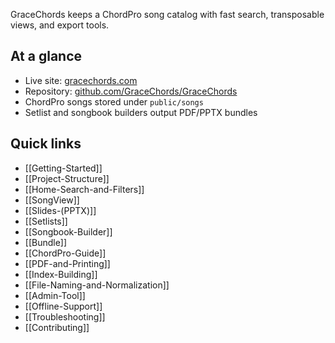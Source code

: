 GraceChords keeps a ChordPro song catalog with fast search, transposable views, and export tools.

## At a glance
- Live site: [gracechords.com](https://gracechords.com)
- Repository: [github.com/GraceChords/GraceChords](https://github.com/GraceChords/GraceChords)
- ChordPro songs stored under `public/songs`
- Setlist and songbook builders output PDF/PPTX bundles

## Quick links
- [[Getting-Started]]
- [[Project-Structure]]
- [[Home-Search-and-Filters]]
- [[SongView]]
- [[Slides-(PPTX)]]
- [[Setlists]]
- [[Songbook-Builder]]
- [[Bundle]]
- [[ChordPro-Guide]]
- [[PDF-and-Printing]]
- [[Index-Building]]
- [[File-Naming-and-Normalization]]
- [[Admin-Tool]]
- [[Offline-Support]]
- [[Troubleshooting]]
- [[Contributing]]
